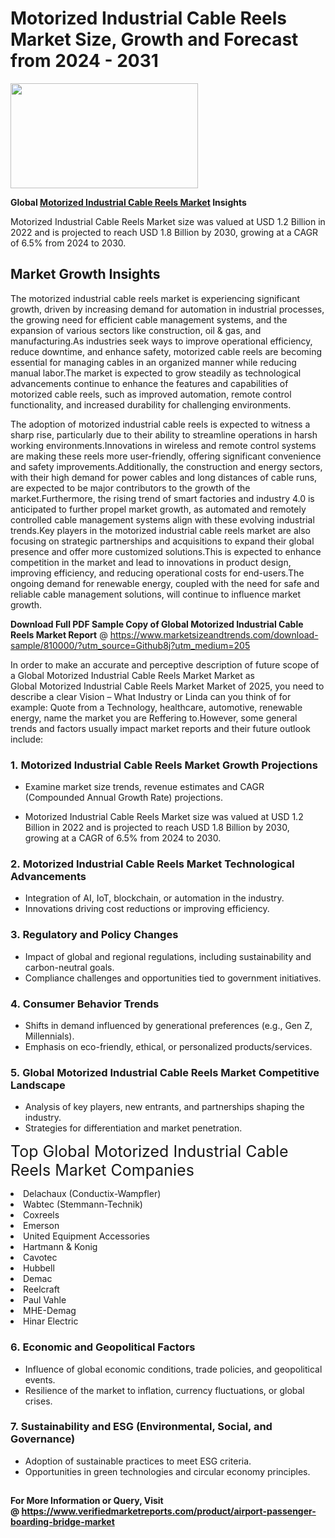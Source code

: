<H1>Motorized Industrial Cable Reels Market Size, Growth and Forecast from 2024 - 2031</H1><img class="aligncenter size-medium wp-image-584254" src="https://thirdeyenews.in/wp-content/uploads/2024/09/Global-Market-Research-300x168.jpeg" alt="" width="300" height="168" /><p><strong>Global&nbsp;<a href="https://www.marketsizeandtrends.com/download-sample/810000/?utm_source=Github8j?utm_medium=205">Motorized Industrial Cable Reels Market</a> Insights</strong></p><p>Motorized Industrial Cable Reels Market size was valued at USD 1.2 Billion in 2022 and is projected to reach USD 1.8 Billion by 2030, growing at a CAGR of 6.5% from 2024 to 2030.</p><p><h2>Market Growth Insights</h2> <p>The motorized industrial cable reels market is experiencing significant growth, driven by increasing demand for automation in industrial processes, the growing need for efficient cable management systems, and the expansion of various sectors like construction, oil & gas, and manufacturing.As industries seek ways to improve operational efficiency, reduce downtime, and enhance safety, motorized cable reels are becoming essential for managing cables in an organized manner while reducing manual labor.The market is expected to grow steadily as technological advancements continue to enhance the features and capabilities of motorized cable reels, such as improved automation, remote control functionality, and increased durability for challenging environments.</p> <p>The adoption of motorized industrial cable reels is expected to witness a sharp rise, particularly due to their ability to streamline operations in harsh working environments.Innovations in wireless and remote control systems are making these reels more user-friendly, offering significant convenience and safety improvements.Additionally, the construction and energy sectors, with their high demand for power cables and long distances of cable runs, are expected to be major contributors to the growth of the market.Furthermore, the rising trend of smart factories and industry 4.0 is anticipated to further propel market growth, as automated and remotely controlled cable management systems align with these evolving industrial trends.Key players in the motorized industrial cable reels market are also focusing on strategic partnerships and acquisitions to expand their global presence and offer more customized solutions.This is expected to enhance competition in the market and lead to innovations in product design, improving efficiency, and reducing operational costs for end-users.The ongoing demand for renewable energy, coupled with the need for safe and reliable cable management solutions, will continue to influence market growth.<p><span class=""><strong>Download Full PDF Sample Copy of Global Motorized Industrial Cable Reels Market Report</strong> @ <a href="https://www.marketsizeandtrends.com/download-sample/810000/?utm_source=Github8j?utm_medium=205" target="_blank">https://www.marketsizeandtrends.com/download-sample/810000/?utm_source=Github8j?utm_medium=205</a></span></p><p>In order to make an accurate and perceptive description of future scope of a Global&nbsp;Motorized Industrial Cable Reels Market Market as Global&nbsp;Motorized Industrial Cable Reels Market Market of 2025, you need to describe a clear Vision &ndash; What Industry or Linda can you think of for example: Quote from a Technology, healthcare, automotive, renewable energy, name the market you are Reffering to.However, some general trends and factors usually impact market reports and their future outlook include:</p><h3>1.&nbsp;<strong>Motorized Industrial Cable Reels Market Growth Projections</strong></h3><ul><li>Examine market size trends, revenue estimates and CAGR (Compounded Annual Growth Rate) projections.</li><li><p>Motorized Industrial Cable Reels Market size was valued at USD 1.2 Billion in 2022 and is projected to reach USD 1.8 Billion by 2030, growing at a CAGR of 6.5% from 2024 to 2030.</p></li></ul><h3>2.&nbsp;<strong>Motorized Industrial Cable Reels Market Technological Advancements</strong></h3><ul><li>Integration of AI, IoT, blockchain, or automation in the industry.</li><li>Innovations driving cost reductions or improving efficiency.</li></ul><h3>3.&nbsp;<strong>Regulatory and Policy Changes</strong></h3><ul><li>Impact of global and regional regulations, including sustainability and carbon-neutral goals.</li><li>Compliance challenges and opportunities tied to government initiatives.</li></ul><h3>4.&nbsp;<strong>Consumer Behavior Trends</strong></h3><ul><li>Shifts in demand influenced by generational preferences (e.g., Gen Z, Millennials).</li><li>Emphasis on eco-friendly, ethical, or personalized products/services.</li></ul><h3>5.&nbsp;<strong>Global Motorized Industrial Cable Reels Market Competitive Landscape</strong></h3><ul><li>Analysis of key players, new entrants, and partnerships shaping the industry.</li><li>Strategies for differentiation and market penetration.</li></ul><p data-pm-slice="1 1 []"><span style="color: inherit; font-family: inherit; font-size: 25px;">Top Global Motorized Industrial Cable Reels Market Companies</span></p><div class="" data-test-id=""><p><li>Delachaux (Conductix-Wampfler)</li><li> Wabtec (Stemmann-Technik)</li><li> Coxreels</li><li> Emerson</li><li> United Equipment Accessories</li><li> Hartmann & Konig</li><li> Cavotec</li><li> Hubbell</li><li> Demac</li><li> Reelcraft</li><li> Paul Vahle</li><li> MHE-Demag</li><li> Hinar Electric</li></p></div><h3>6.&nbsp;<strong>Economic and Geopolitical Factors</strong></h3><ul><li>Influence of global economic conditions, trade policies, and geopolitical events.</li><li>Resilience of the market to inflation, currency fluctuations, or global crises.</li></ul><h3>7.&nbsp;<strong>Sustainability and ESG (Environmental, Social, and Governance)</strong></h3><ul><li>Adoption of sustainable practices to meet ESG criteria.</li><li>Opportunities in green technologies and circular economy principles.</li></ul><h2><strong style="font-size: 14px;">For More Information or Query, Visit @&nbsp;</strong><a style="background-color: #ffffff; font-size: 14px;" href="https://www.marketsizeandtrends.com/report/motorized-industrial-cable-reels-market/" target="_blank">https://www.verifiedmarketreports.com/product/airport-passenger-boarding-bridge-market</a></h2>
